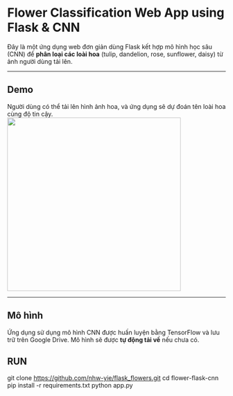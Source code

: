 # Flower Classification Web App using Flask & CNN

Đây là một ứng dụng web đơn giản dùng Flask kết hợp mô hình học sâu (CNN) để **phân loại các loài hoa** (tulip, dandelion, rose, sunflower, daisy) từ ảnh người dùng tải lên.

---

## Demo
Người dùng có thể tải lên hình ảnh hoa, và ứng dụng sẽ dự đoán tên loài hoa cùng độ tin cậy.
<img src="https://github.com/user-attachments/assets/84e3a98d-44c4-4125-9899-310185561678" width="400"/>

---

## Mô hình
Ứng dụng sử dụng mô hình CNN được huấn luyện bằng TensorFlow và lưu trữ trên Google Drive. Mô hình sẽ được **tự động tải về** nếu chưa có.

## RUN
git clone https://github.com/nhw-yie/flask_flowers.git
cd flower-flask-cnn
pip install -r requirements.txt
python app.py


